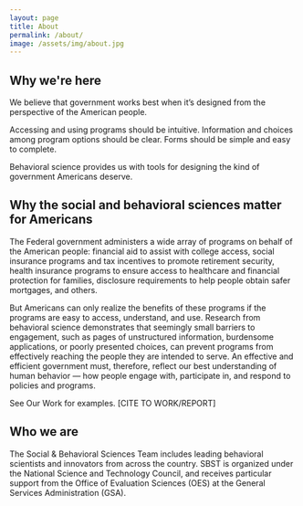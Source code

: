 ```yaml
---
layout: page
title: About
permalink: /about/
image: /assets/img/about.jpg
---
```


## Why we're here

We believe that government works best when it’s designed from the perspective of the American people.

Accessing and using programs should be intuitive. Information and choices among program options should be clear. Forms should be simple and easy to complete.

Behavioral science provides us with tools for designing the kind of government Americans deserve.

## Why the social and behavioral sciences matter for Americans

The Federal government administers a wide array of programs on behalf of the American people: financial aid to assist with college access, social insurance programs and tax incentives to promote retirement security, health insurance programs to ensure access to healthcare and financial protection for families, disclosure requirements to help people obtain safer mortgages, and others.

But Americans can only realize the  benefits of these programs if the programs are easy to access, understand, and use. Research from behavioral science demonstrates that seemingly small barriers to engagement, such as pages of unstructured information, burdensome applications, or poorly presented choices, can prevent programs from effectively reaching the people they are intended to serve. An effective and efficient government must, therefore, reflect our best understanding of human behavior — how people engage with, participate in, and respond to policies and programs. 

See Our Work for examples. [CITE TO WORK/REPORT]


## Who we are

The Social & Behavioral Sciences Team includes leading behavioral scientists and innovators from across the country. SBST is organized under the National Science and Technology Council, and receives particular support from the Office of Evaluation Sciences (OES) at the General Services Administration (GSA).
